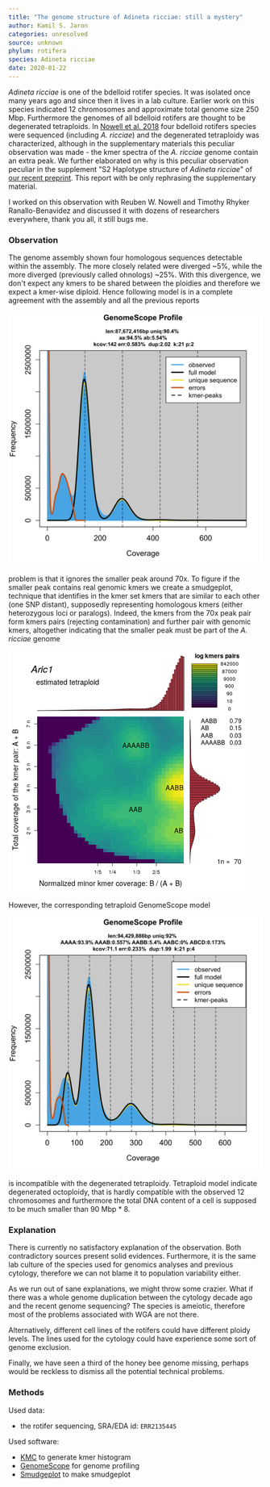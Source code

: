 ```yaml
---
title: "The genome structure of Adineta ricciae: still a mystery"
author: Kamil S. Jaron
categories: unresolved
source: unknown
phylum: rotifera
species: Adineta ricciae
date: 2020-01-22
---
```


_Adineta ricciae_ is one of the bdelloid rotifer species. It was isolated once many years ago and since then it lives in a lab culture. Earlier work on this species indicated 12 chromosomes and approximate total genome size 250 Mbp. Furthermore the genomes of all bdelloid rotifers are thought to be degenerated tetraploids. In [Nowell et al. 2018](https://journals.plos.org/plosbiology/article?id=10.1371/journal.pbio.2004830) four bdelloid rotifers species were sequenced (including _A. ricciae_) and the degenerated tetraploidy was characterized, although in the supplementary materials this peculiar observation was made - the kmer spectra of the _A. ricciae_ genome contain an extra peak. We further elaborated on why is this peculiar observation peculiar in the supplement "S2 Haplotype structure of _Adineta ricciae_" of [our recent preprint](https://www.biorxiv.org/content/10.1101/497495v2). This report with be only rephrasing the supplementary material.

I worked on this observation with Reuben W. Nowell and Timothy Rhyker Ranallo-Benavidez and discussed it with dozens of researchers everywhere, thank you all, it still bugs me.

### Observation

The genome assembly shown four homologous sequences detectable within the assembly. The more closely related were diverged ~5%, while the more diverged (previously called ohnologs) ~25%. With this divergence, we don't expect any kmers to be shared between the ploidies and therefore we expect a kmer-wise diploid. Hence following model is in a complete agreement with the assembly and all the previous reports

![Aric1_tetraploid_model](/assets/2020-01-22-rotifer/Aric1_tetra.png )

problem is that it ignores the smaller peak around 70x. To figure if the smaller peak contains real genomic kmers we create a smudgeplot, technique that identifies in the kmer set kmers that are similar to each other (one SNP distant), supposedly representing homologous kmers (either heterozygous loci or paralogs). Indeed, the kmers from the 70x peak pair form kmers pairs (rejecting contamination) and further pair with genomic kmers, altogether indicating that the smaller peak must be part of the _A. ricciae_ genome

![Aric1_smudgeplot](/assets/2020-01-22-rotifer/Aric1_smudgeplot_log10.png )

However, the corresponding tetraploid GenomeScope model

![Aric1_octoploid_model](/assets/2020-01-22-rotifer/Aric1_octo_model.png )

is incompatible with the degenerated tetraploidy. Tetraploid model indicate degenerated octoploidy, that is hardly compatible with the observed 12 chromosomes and furthermore the total DNA content of a cell is supposed to be much smaller than 90 Mbp * 8.

### Explanation

There is currently no satisfactory explanation of the observation. Both contradictory sources present solid evidences. Furthermore, it is the same lab culture of the species used for genomics analyses and previous cytology, therefore we can not blame it to population variability either.

As we run out of sane explanations, we might throw some crazier. What if there was a whole genome duplication between the cytology decade ago and the recent genome sequencing? The species is ameiotic, therefore most of the problems associated with WGA are not there.

Alternatively, different cell lines of the rotifers could have different ploidy levels. The lines used for the cytology could have experience some sort of genome exclusion.

Finally, we have seen a third of the honey bee genome missing, perhaps would be reckless to dismiss all the potential technical problems.

### Methods

Used data:
 - the rotifer sequencing, SRA/EDA id: `ERR2135445`

Used software:
 - [KMC](https://github.com/refresh-bio/KMC) to generate kmer histogram
 - [GenomeScope](https://github.com/tbenavi1/genomescope) for genome profiling
 - [Smudgeplot](https://github.com/KamilSJaron/smudgeplot) to make smudgeplot
